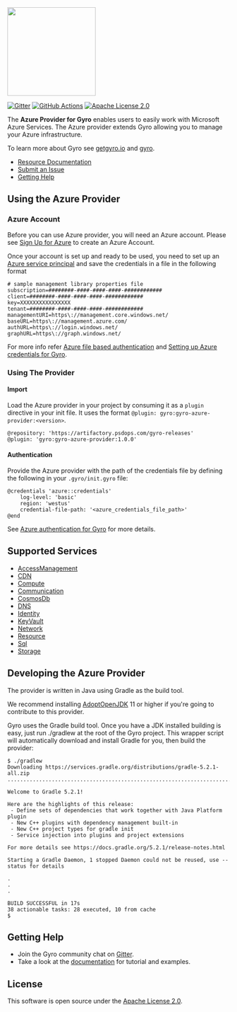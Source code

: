 <img src="https://github.com/perfectsense/gyro/blob/master/etc/gyro.png" height="200"/>

[![Gitter](https://img.shields.io/gitter/room/perfectsense/gyro)](https://gitter.im/perfectsense/gyro)
[![GitHub Actions](https://github.com/perfectsense/gyro-azure-provider/actions/workflows/gyro-azure-provider.yml/badge.svg?branch=master&event=push)](https://github.com/perfectsense/gyro-azure-provider/actions/workflows/gyro-azure-provider.yml)
[![Apache License 2.0](https://img.shields.io/github/license/perfectsense/gyro-azure-provider)](https://github.com/perfectsense/gyro-azure-provider/blob/master/LICENSE)


The **Azure Provider for Gyro** enables users to easily work with Microsoft Azure Services. The Azure provider extends Gyro allowing you to manage your Azure infrastructure.

To learn more about Gyro see [getgyro.io](https://getgyro.io) and [gyro](https://github.com/perfectsense/gyro). 

* [Resource Documentation](https://gyro.dev/providers/azure/index.html)
* [Submit an Issue](https://github.com/perfectsense/gyro-azure-provider/issues)
* [Getting Help](#getting-help)

## Using the Azure Provider

### Azure Account ###

Before you can use Azure provider, you will need an Azure account. Please see [Sign Up for Azure](https://azure.microsoft.com/en-us/) to create an Azure Account.

Once your account is set up and ready to be used, you need to set up an [Azure service principal](https://docs.microsoft.com/en-us/azure/active-directory/develop/app-objects-and-service-principals) and save the credentials in a file in the following format

```
# sample management library properties file
subscription=########-####-####-####-############
client=########-####-####-####-############
key=XXXXXXXXXXXXXXXX
tenant=########-####-####-####-############
managementURI=https\://management.core.windows.net/
baseURL=https\://management.azure.com/
authURL=https\://login.windows.net/
graphURL=https\://graph.windows.net/
``` 
For more info refer [Azure file based authentication](https://docs.microsoft.com/en-us/azure/java/java-sdk-azure-authenticate#file-based-authentication-preview) and  [Setting up Azure credentials for Gyro](https://gyro.dev/providers/azure/index.html#authentication).

### Using The Provider ###

#### Import ####

Load the Azure provider in your project by consuming it as a `plugin` directive in your init file. It uses the format `@plugin: gyro:gyro-azure-provider:<version>`.

```shell
@repository: 'https://artifactory.psdops.com/gyro-releases'
@plugin: 'gyro:gyro-azure-provider:1.0.0'
```

#### Authentication ####

Provide the Azure provider with the path of the credentials file by defining the following in your `.gyro/init.gyro` file:

```
@credentials 'azure::credentials'
    log-level: 'basic'
    region: 'westus'
    credential-file-path: '<azure_credentials_file_path>'
@end
```

See [Azure authentication for Gyro](https://gyro.dev/providers/azure/index.html#authentication) for more details.

## Supported Services

* [AccessManagement](https://gyro.dev/providers/azure/accessmanagement/index.html)
* [CDN](https://gyro.dev/providers/azure/cdn/index.html)
* [Compute](https://gyro.dev/providers/azure/compute/index.html)
* [Communication](https://gyro.dev/providers/azure/communication/index.html)
* [CosmosDb](https://gyro.dev/providers/azure/cosmosdb/index.html)
* [DNS](https://gyro.dev/providers/azure/dns/index.html)
* [Identity](https://gyro.dev/providers/azure/identity/index.html)
* [KeyVault](https://gyro.dev/providers/azure/keyvault/index.html)
* [Network](https://gyro.dev/providers/azure/network/index.html)
* [Resource](https://gyro.dev/providers/azure/resources/index.html)
* [Sql](https://gyro.dev/providers/azure/sql/index.html)
* [Storage](https://gyro.dev/providers/azure/storage/index.html)

## Developing the Azure Provider

The provider is written in Java using Gradle as the build tool.

We recommend installing [AdoptOpenJDK](https://adoptopenjdk.net/) 11 or higher if you're going to contribute to this provider. 

Gyro uses the Gradle build tool. Once you have a JDK installed building is easy, just run ./gradlew at the root of the Gyro project. This wrapper script will automatically download and install Gradle for you, then build the provider:
```shell
$ ./gradlew
Downloading https://services.gradle.org/distributions/gradle-5.2.1-all.zip
..............................................................................................................................

Welcome to Gradle 5.2.1!

Here are the highlights of this release:
 - Define sets of dependencies that work together with Java Platform plugin
 - New C++ plugins with dependency management built-in
 - New C++ project types for gradle init
 - Service injection into plugins and project extensions

For more details see https://docs.gradle.org/5.2.1/release-notes.html

Starting a Gradle Daemon, 1 stopped Daemon could not be reused, use --status for details

.
.
.

BUILD SUCCESSFUL in 17s
38 actionable tasks: 28 executed, 10 from cache
$
```

## Getting Help

* Join the Gyro community chat on [Gitter](https://gitter.im/perfectsense/gyro).
* Take a look at the [documentation](https://gyro.dev/providers/azure/index.html) for tutorial and examples.

## License

This software is open source under the [Apache License 2.0](https://github.com/perfectsense/gyro-azure-provider/blob/master/LICENSE).
